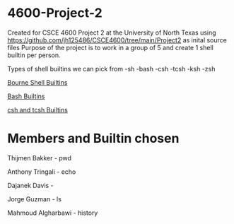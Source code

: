 # 4600-Project-2
Created for CSCE 4600 Project 2 at the University of North Texas using https://github.com/jh125486/CSCE4600/tree/main/Project2 as inital source files Purpose of the project is to work in a group of 5 and create 1 shell builtin per person.

Types of shell builtins we can pick from -sh -bash -csh -tcsh -ksh -zsh

[Bourne Shell Builtins](https://www.gnu.org/software/bash/manual/html_node/Bourne-Shell-Builtins.html)

[Bash Builtins](https://www.gnu.org/software/bash/manual/html_node/Bash-Builtins.html)

[csh and tcsh Builtins](https://docstore.mik.ua/orelly/linux/lnut/ch08_09.htm)


# Members and Builtin chosen

Thijmen Bakker - pwd

Anthony Tringali - echo

Dajanek Davis -

Jorge Guzman - ls

Mahmoud Algharbawi - history

